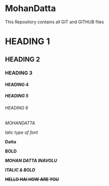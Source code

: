 # MohanDatta
This Repository contains all GIT and GITHUB files
# HEADING 1
## HEADING 2
### HEADING 3
#### HEADING 4
##### HEADING 5
###### HEADING 6

*MOHANDATTA*

*Ialic type of font*

**Datta**

**BOLD**

***MOHAN DATTA INAVOLU***

***ITALIC & BOLD***

~~**HELLO HAI HOW ARE YOU**~~





